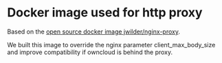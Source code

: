 # Docker image used for http proxy

Based on the [open source docker image jwilder/nginx-proxy](https://github.com/jwilder/nginx-proxy).

We built this image to override the nginx parameter client_max_body_size and improve compatibility if owncloud is behind the proxy.

